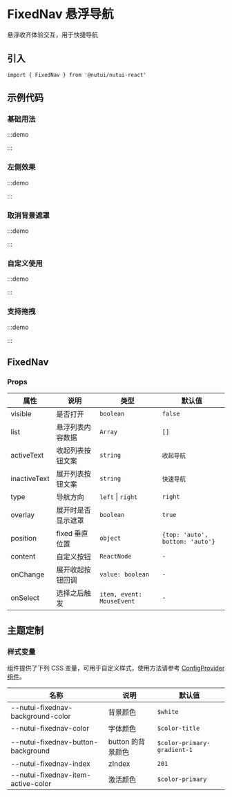 # FixedNav 悬浮导航

悬浮收齐体验交互，用于快捷导航

## 引入

```tsx
import { FixedNav } from '@nutui/nutui-react'
```

## 示例代码

### 基础用法

:::demo

<CodeBlock src='h5/demo1.tsx'></CodeBlock>

:::

### 左侧效果

:::demo

<CodeBlock src='h5/demo2.tsx'></CodeBlock>

:::

### 取消背景遮罩

:::demo

<CodeBlock src='h5/demo3.tsx'></CodeBlock>

:::

### 自定义使用

:::demo

<CodeBlock src='h5/demo4.tsx'></CodeBlock>

:::

### 支持拖拽

:::demo

<CodeBlock src='h5/demo5.tsx'></CodeBlock>

:::

## FixedNav

### Props

| 属性 | 说明 | 类型 | 默认值 |
| --- | --- | --- | --- |
| visible | 是否打开 | `boolean` | `false` |
| list | 悬浮列表内容数据 | `Array` | `[]` |
| activeText | 收起列表按钮文案 | `string` | `收起导航` |
| inactiveText | 展开列表按钮文案 | `string` | `快速导航` |
| type | 导航方向 | `left` \| `right` | `right` |
| overlay | 展开时是否显示遮罩 | `boolean` | `true` |
| position | fixed 垂直位置 | `object` | `{top: 'auto', bottom: 'auto'}` |
| content | 自定义按钮 | `ReactNode` | `-` |
| onChange | 展开收起按钮回调 | `value: boolean` | `-` |
| onSelect | 选择之后触发 | `item, event: MouseEvent` | `-` |

## 主题定制

### 样式变量

组件提供了下列 CSS 变量，可用于自定义样式，使用方法请参考 [ConfigProvider 组件](#/zh-CN/component/configprovider)。

| 名称 | 说明 | 默认值 |
| --- | --- | --- |
| \--nutui-fixednav-background-color | 背景颜色 | `$white` |
| \--nutui-fixednav-color | 字体颜色 | `$color-title` |
| \--nutui-fixednav-button-background | button 的背景颜色 | `$color-primary-gradient-1` |
| \--nutui-fixednav-index | zIndex | `201` |
| \--nutui-fixednav-item-active-color | 激活颜色 | `$color-primary` |
